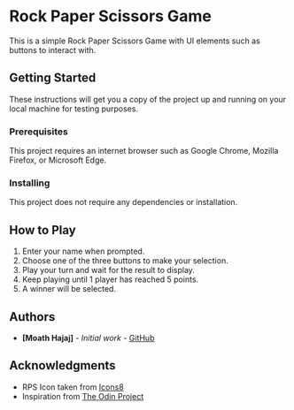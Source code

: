 # Rock Paper Scissors Game

This is a simple Rock Paper Scissors Game with UI elements such as buttons to interact with.

## Getting Started

These instructions will get you a copy of the project up and running on your local machine for testing purposes.

### Prerequisites

This project requires an internet browser such as Google Chrome, Mozilla Firefox, or Microsoft Edge.

### Installing

This project does not require any dependencies or installation.

## How to Play

1. Enter your name when prompted.
2. Choose one of the three buttons to make your selection.
3. Play your turn and wait for the result to display.
4. Keep playing until 1 player has reached 5 points.
5. A winner will be selected.

## Authors

* **[Moath Hajaj]** - *Initial work* - [GitHub](https://github.com/hajjajmoath)

## Acknowledgments

* RPS Icon taken from [Icons8](https://icons8.com/icons/set/rock-paper-scissors)
* Inspiration from [The Odin Project](https://www.theodinproject.com/)
